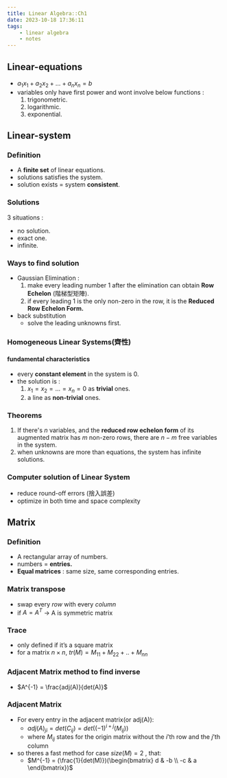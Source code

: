 ```yaml
---
title: Linear Algebra::Ch1
date: 2023-10-18 17:36:11
tags: 
	- linear algebra
	- notes
---
```


## Linear-equations
<!-- more -->
- $a_1x_1 + a_2x_2 + ... + a_nx_n = b$
- variables only have first power and wont involve below functions :
    1. trigonometric.
    2. logarithmic.
    3. exponential.

## Linear-system
### Definition

- A **finite set** of linear equations.
- solutions satisfies the system.
- solution exists = system **consistent**.

### Solutions

3 situations :

- no solution.
- exact one.
- infinite.

### Ways to find solution

- Gaussian Elimination :
    1. make every leading number 1 after the elimination can obtain **Row Echelon** (階梯型矩陣).
    2. if every leading 1 is the only non-zero in the row, it is the **Reduced Row Echelon Form.**
- back substitution
    - solve the leading unknowns first.
### Homogeneous Linear Systems(齊性)
#### fundamental characteristics
- every **constant element** in the system is 0.
- the solution is :
    1. $x_1 = x_2 = ... = x_n = 0$ as **trivial** ones.
    2. a line as **non-trivial** ones.

### Theorems
1. If there's $n$ variables, and the **reduced row echelon form** of its augmented matrix has $m$ non-zero rows, there are $n-m$ free variables in the system.
2. when unknowns are more than equations, the system has infinite solutions.
### Computer solution of Linear System
- reduce round-off errors (捨入誤差)
- optimize in both time and space complexity
## Matrix
### Definition
- A rectangular array of numbers.
- numbers = **entries.**
- **Equal matrices** : same size, same corresponding entries.
### Matrix transpose
- swap every $row$ with every $column$
- if $A=A^T$ → A is symmetric matrix
### Trace
- only defined if it’s a square matrix
- for a matrix $n \times n$, $tr(M) = M_{11} + M_{22} + .. + M_{nn}$
### Adjacent Matrix method to find inverse
- $A^{-1} = \frac{adj(A)}{det(A)}$
### Adjacent Matrix
- For every entry in the adjacent matrix(or adj(A)):
    - $adj(A)_{ji}=det(C_{ij})=det((-1)^{i+j}(M_{ij}))$
    - where $M_{ij}$ states for the origin matrix without the $i$’th row and the $j$’th column
- so theres a fast method for case $size(M)=2$ , that:
    - $M^{-1} = (\frac{1}{det(M)})(\begin{bmatrix} d & -b \\ -c & a \end{bmatrix})$